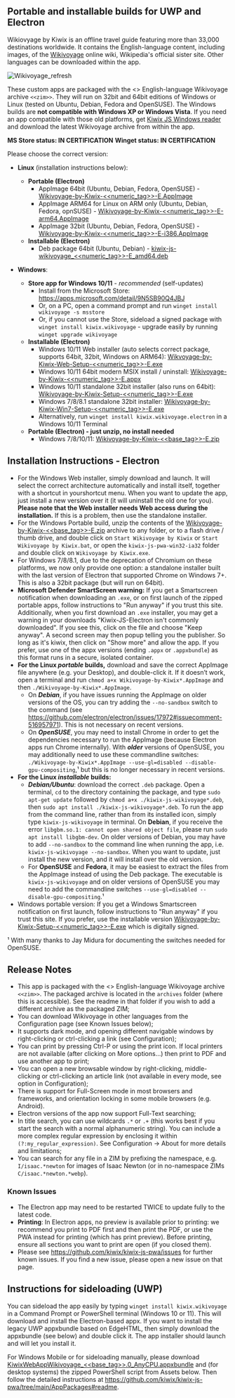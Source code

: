 ## Portable and installable builds for UWP and Electron

Wikiovyage by Kiwix is an offline travel guide featuring more than 33,000 destinations worldwide. It contains the English-language content, including images, of the [Wikivoyage](https://www.wikivoyage.org/) online wiki, Wikipedia's official sister site. Other languages can be downloaded within the app.

![Wikivoyage_refresh](https://github.com/kiwix/kiwix-js-pwa/assets/4304337/c7c45ba6-169f-4e2e-95d7-aa5343ac3461)

These custom apps are packaged with the <<date>> English-language Wikivoyage archive `<<zim>>`. They will run on 32bit and 64bit editions of Windows or Linux (tested on Ubuntu, Debian, Fedora and OpenSUSE). The Windows builds are **not compatible with Windows XP or Windows Vista**. If you need an app compatible with those old platforms, get [Kiwix JS Windows reader](https://kiwix.github.io/kiwix-js-pwa/app/nwjs.html) and download the latest Wikivoyage archive from within the app.

**MS Store status: IN CERTIFICATION**
**Winget status: IN CERTIFICATION**

Please choose the correct version:

* **Linux** (installation instructions below):
  - **Portable (Electron)**
    + AppImage 64bit (Ubuntu, Debian, Fedora, OpenSUSE) - [Wikivoyage-by-Kiwix-<<numeric_tag>>-E.AppImage](https://github.com/kiwix/kiwix-js-pwa/releases/download/v<<base_tag>>-Wikivoyage/Wikivoyage-by-Kiwix-<<numeric_tag>>-E.AppImage)
    + AppImage ARM64 for Linux on ARM only (Ubuntu, Debian, Fedora, opnSUSE) - [Wikivoyage-by-Kiwix-<<numeric_tag>>-E-arm64.AppImage](https://github.com/kiwix/kiwix-js-pwa/releases/download/v<<base_tag>>-Wikivoyage/Wikivoyage-by-Kiwix-<<numeric_tag>>-E-arm64.AppImage) 
    + AppImage 32bit (Ubuntu, Debian, Fedora, OpenSUSE) - [Wikivoyage-by-Kiwix-<<numeric_tag>>-E-i386.AppImage](https://github.com/kiwix/kiwix-js-pwa/releases/download/v<<base_tag>>-Wikivoyage/Wikivoyage-by-Kiwix-<<numeric_tag>>-E-i386.AppImage)
  - **Installable (Electron)**
    + Deb package 64bit (Ubuntu, Debian) - [kiwix-js-wikivoyage_<<numeric_tag>>-E_amd64.deb](https://github.com/kiwix/kiwix-js-pwa/releases/download/v<<base_tag>>-Wikivoyage/kiwix-js-wikivoyage_<<numeric_tag>>-E_amd64.deb)
  
* **Windows**:
  - **Store app for Windows 10/11** - _recommended_ (self-updates)
    + Install from the Microsoft Store: https://apps.microsoft.com/detail/9N5SB90Q4JBJ
    + Or, on a PC, open a command prompt and run `winget install wikivoyage -s msstore`
    + Or, if you cannot use the Store, sideload a signed package with `winget install kiwix.wikivoyage` - upgrade easily by running  `winget upgrade wikivoyage`
  - **Installable (Electron)**
    + Windows 10/11 Web installer (auto selects correct package, supports 64bit, 32bit, Windows on ARM64): [Wikvoyage-by-Kiwix-Web-Setup-<<numeric_tag>>-E.exe](https://github.com/kiwix/kiwix-js-pwa/releases/download/v<<base_tag>>-Wikivoyage/Wikivoyage-by-Kiwix-Web-Setup-<<numeric_tag>>-E.exe)
    + Windows 10/11 64bit modern MSIX install / uninstall: [Wikivoyage-by-Kiwix-<<numeric_tag>>-E.appx](https://github.com/kiwix/kiwix-js-pwa/releases/download/v<<base_tag>>-Wikivoyage/Wikivoyage-by-Kiwix-<<numeric_tag>>-E.appx)
    + Windows 10/11 standalone 32bit installer (also runs on 64bit): [Wikivoyage-by-Kiwix-Setup-<<numeric_tag>>-E.exe](https://github.com/kiwix/kiwix-js-pwa/releases/download/v<<base_tag>>-Wikivoyage/Wikivoyage-by-Kiwix-Setup-<<numeric_tag>>-E.exe)
    + Windows 7/8/8.1 standalone 32bit installer: [Wikivoyage-by-Kiwix-Win7-Setup-<<numeric_tag>>-E.exe](https://github.com/kiwix/kiwix-js-pwa/releases/download/v<<base_tag>>-Wikivoyage/Wikivoyage-by-Kiwix-Win7-Setup-<<numeric_tag>>-E.exe)
    + Alternatively, run `winget install kiwix.wikivoyage.electron` in a Windows 10/11 Terminal
  - **Portable (Electron) - just unzip, no install needed**
    + Windows 7/8/10/11: [Wikivoyage-by-Kiwix-<<base_tag>>-E.zip](https://github.com/kiwix/kiwix-js-pwa/releases/download/v<<base_tag>>-Wikivoyage/Wikivoyage-by-Kiwix-<<base_tag>>-E.zip)

## Installation Instructions - Electron

* For the Windows Web installer, simply download and launch. It will select the correct architecture automatically and install itself, together with a shortcut in yourshortcut menu. When you want to update the app, just install a new version over it (it will uninstall the old one for you). **Please note that the Web installer needs Web access during the installation.** If this is a problem, then use the standalone installer.
* For the Windows Portable build, unzip the contents of the [Wikivoyage-by-Kiwix-<<base_tag>>-E.zip](https://github.com/kiwix/kiwix-js-pwa/releases/download/v<<base_tag>>-Wikivoyage/Wikivoyage-by-Kiwix-<<base_tag>>-E.zip) archive to any folder, or to a flash drive / thumb drive, and double click on `Start Wikivoyage by Kiwix` or `Start Wikivoyage by Kiwix.bat`, or open the `kiwix-js-pwa-win32-ia32` folder and double click on `Wikivoyage by Kiwix.exe`.
* For Windows 7/8/8.1, due to the deprecation of Chromium on these platforms, we now only provide one option: a standalone installer built with the last version of Electron that supported Chrome on Windows 7+. This is also a 32bit package (but will run on 64bit).
* **Microsoft Defender SmartScreen warning:** If you get a Smartscreen notification when downloading an `.exe`, or on first launch of the zipped portable apps, follow instructions to "Run anyway" if you trust this site. Additionally, when you first download an `.exe` installer, you may get a warning in your downloads "Kiwix-JS-Electron isn't commonly downloaded". If you see this, click on the file and choose "Keep anyway". A second screen may then popup telling you the publisher. So long as it's kiwix, then click on "Show more" and allow the app. If you prefer, use one of the appx versions (ending `.appx` or `.appxbundle`) as this format runs in a secure, isolated container.
* **For the Linux _portable_ builds,** download and save the correct AppImage file anywhere (e.g. your Desktop), and double-click it. If it doesn’t work, open a terminal and run `chmod a+x Wikivoyage-by-Kiwix*.AppImage` and then `./Wikivoyage-by-Kiwix*.AppImage`.
  + On **_Debian_**, if you have issues running the AppImage on older versions of the OS, you can try adding the `--no-sandbox` switch to the command (see https://github.com/electron/electron/issues/17972#issuecomment-516957971). This is not necessary on recent versions.
  + On **_OpenSUSE_**, you may need to install Chrome in order to get the dependencies necessary to run the AppImage (because Electron apps run Chrome internally). With **_older_** versions of OpenSUSE, you may additionally need to use these commandline switches: `./Wikivoyage-by-Kiwix*.AppImage --use-gl=disabled --disable-gpu-compositing`,¹ but this is no longer necessary in recent versions.
* **For the Linux _installable_ builds:**
  + **_Debian/Ubuntu_**: download the correct `.deb` package. Open a terminal, `cd` to the directory containing the package, and type `sudo apt-get update` followed by `chmod a+x ./kiwix-js-wikivoyage*.deb`, then `sudo apt install ./kiwix-js-wikivoyage*.deb`. To run the app from the command line, rather than from its installed icon, simply type `kiwix-js-wikivoyage` in terminal. On **Debian**, if you receive the error `libgbm.so.1: cannot open shared object file`, please run `sudo apt install libgbm-dev`. On older versions of Debian, you may have to add `--no-sandbox` to the command line when running the app, i.e. `kiwix-js-wikivoyage --no-sandbox`. When you want to update, just install the new version, and it will install over the old version.
  + For **OpenSUSE** and **Fedora**, it may be easiest to extract the files from the AppImage instead of using the Deb package. The executable is `kiwix-js-wikivoyage` and on older versions of OpenSUSE you may need to add the commandline switches `--use-gl=disabled --disable-gpu-compositing`.¹
* Windows portable version: If you get a Windows Smartscreen notification on first launch, follow instructions to "Run anyway" if you trust this site. If you prefer, use the installable version [Wikivoyage-by-Kiwix-Setup-<<numeric_tag>>-E.exe](https://github.com/kiwix/kiwix-js-pwa/releases/download/v<<base_tag>>-Wikivoyage/Wikivoyage-by-Kiwix-Setup-<<numeric_tag>>-E.exe) which is digitally signed.

¹ With many thanks to Jay Midura for documenting the switches needed for OpenSUSE.

## Release Notes

* This app is packaged with the <<date>> English-language Wikivoyage archive `<<zim>>`. The packaged archive is located in the `archives` folder (where this is accessible). See the readme in that folder if you wish to add a different archive as the packaged ZIM;
* You can download Wikivoyage in other languages from the Configuration page (see Known Issues below);
* It supports dark mode, and opening different navigable windows by right-clicking or ctrl-clicking a link (see Configuration);
* You can print by pressing Ctrl-P or using the print icon. If local printers are not available (after clicking on More options...) then print to PDF and use another app to print;
* You can open a new browsable window by right-clicking, middle-clicking or ctrl-clicking an article link (not available in every mode, see option in Configuration);
* There is support for Full-Screen mode in most browsers and frameworks, and orientation locking in some mobile browsers (e.g. Android).
* Electron versions of the app now support Full-Text searching;
* In title search, you can use wildcards `.*` or `.+` (this works best if you start the search with a normal alphanumeric string). You can include a more complex regular expression by enclosing it within `(?:my_regular_expression)`. See Configuration -> About for more details and limitations;
* You can search for any file in a ZIM by prefixing the namespace, e.g. `I/isaac.*newton` for images of Isaac Newton (or in no-namespace ZIMs `C/isaac.*newton.*webp`).

### Known Issues

* The Electron app may need to be restarted TWICE to update fully to the latest code.
* **Printing**: In Electron apps, no preview is available prior to printing: we recommend you print to PDF first and then print the PDF, or use the PWA instead for printing (which has print preview). Before printing, ensure all sections you want to print are open (if you closed them).
* Please see https://github.com/kiwix/kiwix-js-pwa/issues for further known issues. If you find a new issue, please open a new issue on that page.

## Instructions for sideloading (UWP)

You can sideload the app easily by typing `winget install kiwix.wikivoyage` in a Command Prompt or PowerShell terminal (Windows 10 or 11). This will download and install the Electron-based appx. If you want to install the legacy UWP appxbundle based on EdgeHTML, then simply download the appxbundle (see below) and double click it. The app installer should launch and will let you install it.

For Windows Mobile or for sideloading manually, please download [KiwixWebAppWikivoyage_<<base_tag>>.0_AnyCPU.appxbundle](https://github.com/kiwix/kiwix-js-pwa/releases/download/v<<base_tag>>-Wikivoyage/KiwixWebAppWikivoyage_<<base_tag>>.0_AnyCPU.appxbundle) and (for desktop systems) the zipped PowerShell script from Assets below. Then follow the detailed instructions at https://github.com/kiwix/kiwix-js-pwa/tree/main/AppPackages#readme.
